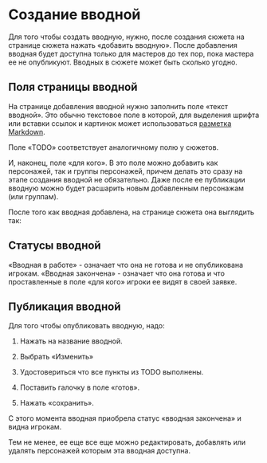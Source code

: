 # Создание вводной
Для того чтобы создать вводную, нужно, после создания сюжета на странице сюжета нажать «добавить вводную».
После добавления вводная будет доступна только для мастеров до тех пор, пока мастера ее не опубликуют.
Вводных в сюжете может быть сколько угодно.


## Поля страницы вводной

На странице добавления вводной нужно заполнить поле «текст вводной».
Это обычно текстовое поле в которой, для выделения шрифта или вставки ссылок и картинок может использоваться [разметка Markdown](http://commonmark.org/help).

Поле «TODO» соответствует аналогичному полю у сюжетов.

И, наконец, поле «для кого». В это поле можно добавить как персонажей, так и группы персонажей, причем делать это сразу на этапе создания вводной не обязательно. Даже после ее публикации вводную можно будет расшарить новым добавленным персонажам (или группам).


После того как вводная добавлена, на странице сюжета она выглядить так:



## Статусы вводной
«Вводная в работе» - означает что она не готова и не опубликована игрокам.
«Вводная закончена» - означает что она готова и что проставленные в поле «для кого» игроки ее видят в своей заявке.


## Публикация вводной 
Для того чтобы опубликовать вводную, надо:
1. Нажать на название вводной.
2. Выбрать «Изменить»


3. Удостовериться что все пункты из TODO выполнены. 
4. Поставить галочку в поле «готов».
5. Нажать «сохранить».

С этого момента вводная приобрела статус «вводная закончена» и видна игрокам.

Тем не менее, ее еще все еще можно редактировать, добавлять или удалять персонажей которым эта вводная доступна.
